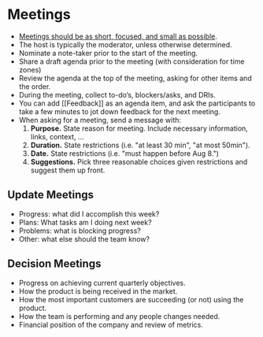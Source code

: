 # Meetings

- [Meetings should be as short, focused, and small as possible](https://www.mrmoneymustache.com/2013/10/01/the-low-information-diet/comment-page-5/).
- The host is typically the moderator, unless otherwise determined.
- Nominate a note-taker prior to the start of the meeting.
- Share a draft agenda prior to the meeting (with consideration for time zones)
- Review the agenda at the top of the meeting, asking for other items and the order.
- During the meeting, collect to-do’s, blockers/asks, and DRIs.
- You can add [[Feedback]] as an agenda item, and ask the participants to take a few minutes to jot down feedback for the next meeting.
- When asking for a meeting, send a message with:
	1. **Purpose.** State reason for meeting. Include necessary information, links, context, ...
	2. **Duration.** State restrictions (i.e. "at least 30 min", "at most 50min").
	3. **Date.** State restrictions (i.e. "must happen before Aug 8.")
	4. **Suggestions.** Pick three reasonable choices given restrictions and suggest them up front.

## Update Meetings

- Progress: what did I accomplish this week?
- Plans: What tasks am I doing next week?
- Problems: what is blocking progress?
- Other: what else should the team know?

## Decision Meetings

- Progress on achieving current quarterly objectives.
- How the product is being received in the market.
- How the most important customers are succeeding (or not) using the product.
- How the team is performing and any people changes needed.
- Financial position of the company and review of metrics.
